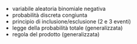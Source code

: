 - variabile aleatoria binomiale negativa
- probabilità discreta congiunta
- principio di inclusione/esclusione (2 e 3 eventi)
- legge della probabilità totale (generalizzata)
- regola del prodotto (generalizzata)